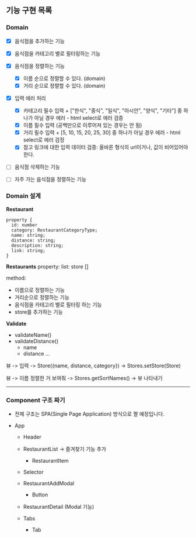 ## 기능 구현 목록

### Domain

- [x] 음식점을 추가하는 기능
- [x] 음식점을 카테고리 별로 필터링하는 기능

- [x] 음식점을 정렬하는 기능

  - [x] 이름 순으로 정렬할 수 있다. (domain)
  - [x] 거리 순으로 정렬할 수 있다. (domain)

- [x] 입력 에러 처리

  - [x] 카테고리 필수 입력 + ["한식", "중식", "일식", "아시안", "양식", "기타"] 중 하나가 아닐 경우 에러 - html select로 에러 검증
  - [x] 이름 필수 입력 (공백만으로 이루어져 있는 경우는 안 됨)
  - [x] 거리 필수 입력 + [5, 10, 15, 20, 25, 30] 중 하나가 아닐 경우 에러 - html select로 에러 검정
  - [x] 참고 링크에 대한 입력 데이터 검증: 올바른 형식의 url이거나, 값이 비어있어야 한다.

- [ ] 음식점 삭제하는 기능

- [ ] 자주 가는 음식점을 정렬하는 기능

### Domain 설계

**Restaurant**

```
property {
  id: number
  category: RestaurantCategoryType;
  name: string;
  distance: string;
  description: string;
  link: string;
}
```

**Restaurants**
property: list: store []

method:

- 이름으로 정렬하는 기능
- 거리순으로 정렬하는 기능
- 음식점을 카테고리 별로 필터링 하는 기능
- store를 추가하는 기능

**Validate**

- validateName()
- validateDistance()
  - name
  - distance
    ...

뷰 -> 입력 -> Store({name, distance, category}) -> Stores.setStore(Store)

뷰 -> 이름 정렬한 거 보여줘 -> Stores.getSortNames() -> 뷰 나타내기

---

### Component 구조 짜기

- 전체 구조는 SPA(Single Page Application) 방식으로 짤 예정입니다.

- App

  - Header

  - RestaurantList -> 즐겨찾기 기능 추가

    - RestaurantItem

  - Selector

  - RestaurantAddModal

    - Button

  - RestaurantDetail (Modal 기능)

  - Tabs

    - Tab
